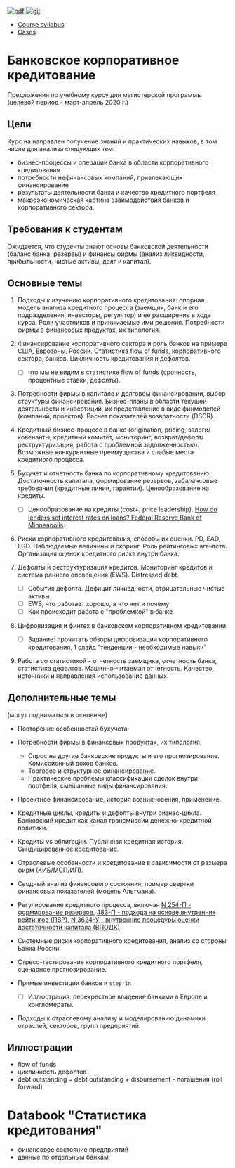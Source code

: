 [![pdf](https://img.shields.io/badge/download-pdf-blue.svg)](https://gitprint.com/epogrebnyak/notes-credit-risk/blob/master/README.md) [![git](https://img.shields.io/badge/github-edit-lightgrey.svg)](https://github.com/epogrebnyak/corporate-banking-course)


- [Course syllabus](https://epogrebnyak.github.io/corporate-banking-course/syllabus/index.html)
- [Cases](https://epogrebnyak.github.io/corporate-banking-course/mdbook/book/index.html)


Банковское корпоративное кредитование
=====================================

Предложения по учебному курсу для магистерской программы (целевой период - март-апрель 2020 г.)

## Цели

Курс на направлен получение знаний и практических навыков, в том числе для анализа следующих тем:

 - бизнес-процессы и операции банка в области корпоративного кредитования
 - потребности нефинансовых компаний, привлекающих финансирование
 - результаты деятельности банка и качество кредитного портфеля
 - макроэкономическая картина взаимодействия банков и корпоративного сектора.
 
## Требования к студентам  

Ожидается, что студенты знают основы банковской деятельности (баланс банка, резервы) и финансы фирмы (анализ ликвидности, прибыльности, чистые активы, долг и капитал).

## Основные темы 

1. Подходы к изучению корпоративного кредитования: опорная модель анализа кредитного процесса
   (заемщик, банк и его подразделения, инвесторы, регулятор) и ее расширение в ходе курса. 
   Роли участников и принимаемые ими решения. Потребности фирмы в финансовых продуктах, их типология.  

2. Финансирование корпоративного сектора и роль банков на примере США, Еврозоны, России.  Статистика flow of funds, корпоративного сектора, банков. Цикличность кредитования и дефолтов.

    - [ ] что мы не видим в статистике flow of funds (срочность, процентные ставки, дефолты).

3. Потребности фирмы в капитале и долговом финансировании, выбор структуры финансирования. Бизнес-планы в области текущей деятельности и инвестиций, их представление в виде финмоделей (компаний, проектов). Расчет показателей возвратности (DSCR). 

4. Кредитный бизнес-процесс в банке (origination, pricing, залоги/ ковенанты, кредитный комитет, мониторинг, возврат/дефолт/реструктуризация, работа с проблемной задолженностью). Возможные конкурентные преимущества и слабые места кредитного процесса. 

5. Бухучет и отчетность банка по  корпоративному кредитованию. Достаточность капитала, формирование резервов, забалансовые требования (кредитные линии, гарантии). Ценообразование на кредиты.

    - [ ] Ценообразование на кредиты (cost+, price leadership). [How do lenders set interest rates on loans? Federal Reserve Bank of Minneapolis](https://www.minneapolisfed.org/publications/community-dividend/how-do-lenders-set-interest-rates-on-loans).

6. Риски корпоративного кредитования, способы их оценки. PD, EAD, LGD. Наблюдаемые величины и скоринг. Роль рейтинговых агентств. Организация оценок кредитного риска внутри банка.  

7. Дефолты и реструктуризация кредитов. Мониторинг кредитов и система раннего оповещения (EWS). Distressed debt. 

    - [ ] События дефолта. Дефицит ликивдности, отрицательные чистые активы.
    - [ ] EWS, что работает хорошо, а что нет и почему
    - [ ] Как происходит работа с "проблемкой" в банке

8. Цифровизация и финтех в банковском корпоративном кредитовании. 

    - [ ] Задание: прочитать обзоры цифровизации корпоративного кредитования, 1 слайд "тенденции - необходимые навыки"

9. Работа со статистикой - отчетность заемщика, отчетность банка, статистика дефолтов. Машинно-читаемая отчетность. Качество, источники и направления использование данных. 

## Дополнительные темы

(могут подниматься в основные)

- Повторение особенностей бухучета

- Потребности фирмы в финансовых продуктах, их типология.

  - Спрос на другие банковские продукты и его прогнозирование. Комиссионный доход банков.
  - Торговое и структурное финансирование. 
  - Практические проблемы классификации сделок внутри портфеля, смешанные виды финансирования. 

- Проектное финансирование, история возникновения, применение. 

- Кредитные циклы, кредиты и дефолты внутри бизнес-цикла. Банковский кредит как канал трансмиссии денежно-кредитной политики. 

- Кредиты vs облигации. Публичная кредитная история. Синдицированное кредитование. 

- Отраслевые особенности и кредитование в зависимости от размера фирм (КИБ/МСП/ИП). 

- Сводный анализ финансового состояния, пример свертки финансовых показателей 
  (модель Альтмана).
    
-  Регулирование кредитного процесса, включая [N 254-П - формирование резервов](http://ivo.garant.ru/#/document/584458/paragraph/94409:0), [483-П - подхода на основе внутренних рейтингов (ПВР)](), [N 3624-У - внутренние процедуры оценки достаточности капитала (ВПОДК)]()

- Системные риски корпоративного кредитования, анализ со стороны Банка России.

- Стресс-тестирование корпоративного кредитного портфеля, сценарное прогнозирование. 

- Прямые инвестиции банков и `step-in` 

  - [ ] Иллюстрация: перекрестное владение банками в Европе и конгломераты.

- Подходы к отраслевому анализу и моделированию динамики отраслей, секторов, групп предприятий.


## Иллюстрации

- flow of funds
- цикличность дефолтов
- debt outstanding = debt outstanding + disbursement - погашения (roll forward)

# Databook "Статистика кредитования"

- финансовое состояние предприятий
- данные по отдельным банкам
